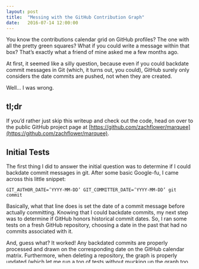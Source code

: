 ```yaml
---
layout: post
title:  "Messing with the GitHub Contribution Graph"
date:   2016-07-14 12:00:00
---
```

You know the contributions calendar grid on GitHub profiles? The one with all the pretty green squares? What if you could write a message within that box? That’s exactly what a friend of mine asked me a few months ago.

At first, it seemed like a silly question, because even if you could backdate commit messages in Git (which, it turns out, you could), GitHub surely only considers the date commits are pushed, not when they are created.

Well... I was wrong.

## tl;dr

If you’d rather just skip this writeup and check out the code, head on over to the public GitHub project page at [https://github.com/zachflower/marquee](https://github.com/zachflower/marquee).

## Initial Tests

The first thing I did to answer the initial question was to determine if I could backdate commit messages in git. After some basic Google-fu, I came across this little snippet:

```
GIT_AUTHOR_DATE=’YYYY-MM-DD’ GIT_COMMITTER_DATE=’YYYY-MM-DD’ git commit
```

Basically, what that line does is set the date of a commit message before actually committing. Knowing that I could backdate commits, my next step was to determine if GitHub honors historical commit dates. So, I ran some tests on a fresh GitHub repository, choosing a date in the past that had no commits associated with it.

And, guess what? It worked! Any backdated commits are properly processed and drawn on the corresponding date on the GitHub calendar matrix. Furthermore, when deleting a repository, the graph is properly updated (which let me run a ton of tests without mucking up the graph too much).

So, knowing that I could color in any square on the contributor graph that I want, I knew that writing messages to the graph is not only possible, it’s relatively easy!

## Problem Solving

Writing messages to the GitHub contributor graph is accomplished in 3 steps: create the calendar matrix, parse the message into a 5×7 typeface, and write out commit messages for the corresponding graph message.

### Calendar Matrix

The first step is building a calendar matrix that maps to the GitHub calendar perfectly. There are a few rules to this, the first being that the GitHub calendar encompasses exactly one year and one day. Knowing this, all we have to do is grab the dates for the last year, and map them to a multidimensional array with the same number of columns and rows as the GitHub calendar.

```javascript
function setupCalendar() {
  var today = new Date();
  var start = new Date();

  start.setYear(today.getFullYear() - 1);

  var dates = [];

  // if the first day on the grid isn't sunday, start with the following sunday
  if ( start.getDay() !== 0 ) {
    start.setDate(start.getDate() - (start.getDay() + 1) + 7);
  }

  for ( var w = 0; w < 52; w++ ) {
    for ( var d = 0; d < 7; d++ ) {
      if ( typeof dates[d] === 'undefined' ) {
        dates[d] = [];
      }

      dates[d][w] = new Date(start.setDate(start.getDate() + 1));
    }
  }

  return dates;
}
```

If you read the code above carefully, you’ll see that I skip the first week if the first date isn’t a Sunday. The reason I do this is that I don’t want any text I’m writing to be cut off by a half-week (GitHub doesn’t show the cells of the grid earlier than one year ago, so they can’t be colored in).

### Message Parsing

Parsing the message itself is trivial, but the biggest challenge was creating a typeface to accommodate an array of 5×7 cells. After some research, I came across the [TI-84 Calculator Typeface](http://fontstruct.com/fontstructions/show/ti_84_basic_calculator), which I then created a [character map object](https://github.com/zachflower/marquee/blob/master/charmap.js) that maps input characters to a corresponding 5×7 matrix display. To keep things readable, I chose to mark “on” cells as 1, and “off” cells as 0.

After mapping input text to the new typeface, I needed to then map the message to a matrix of the same size as the calendar grid.

```javascript
function parseMessage(message) {
  var grid = [
    [0,0,0,0,0,0,0,0,0,0,0,0,0,0,0,0,0,0,0,0,0,0,0,0,0,0,0,0,0,0,0,0,0,0,0,0,0,0,0,0,0,0,0,0,0,0,0,0,0,0,0,0],
    [0,0,0,0,0,0,0,0,0,0,0,0,0,0,0,0,0,0,0,0,0,0,0,0,0,0,0,0,0,0,0,0,0,0,0,0,0,0,0,0,0,0,0,0,0,0,0,0,0,0,0,0],
    [0,0,0,0,0,0,0,0,0,0,0,0,0,0,0,0,0,0,0,0,0,0,0,0,0,0,0,0,0,0,0,0,0,0,0,0,0,0,0,0,0,0,0,0,0,0,0,0,0,0,0,0],
    [0,0,0,0,0,0,0,0,0,0,0,0,0,0,0,0,0,0,0,0,0,0,0,0,0,0,0,0,0,0,0,0,0,0,0,0,0,0,0,0,0,0,0,0,0,0,0,0,0,0,0,0],
    [0,0,0,0,0,0,0,0,0,0,0,0,0,0,0,0,0,0,0,0,0,0,0,0,0,0,0,0,0,0,0,0,0,0,0,0,0,0,0,0,0,0,0,0,0,0,0,0,0,0,0,0],
    [0,0,0,0,0,0,0,0,0,0,0,0,0,0,0,0,0,0,0,0,0,0,0,0,0,0,0,0,0,0,0,0,0,0,0,0,0,0,0,0,0,0,0,0,0,0,0,0,0,0,0,0],
    [0,0,0,0,0,0,0,0,0,0,0,0,0,0,0,0,0,0,0,0,0,0,0,0,0,0,0,0,0,0,0,0,0,0,0,0,0,0,0,0,0,0,0,0,0,0,0,0,0,0,0,0]
  ];

  // split the message into an array of characters
  message = message.split("");
  var pos = 0;

  for ( var l = 0; l < message.length; l++ ) {
    var character = message[l];

    // only write out characters in the charmap
    if ( typeof charmap[character] === 'undefined' ) {
      continue;
    }

    for ( var x = 0; x < 5; x++ ) {
      for ( var y = 0; y < 7; y++ ) {
        if ( typeof grid[y][pos] !== 'undefined' ) {
          grid[y][pos] = charmap[character][y][x];
        }
      }
      pos++;
    }
    // skip a column after every character for readability
    pos++;
  }

  return grid;
}
```

As you can see, I simply built a grid in a similar fashion as the character map, with 0 cells meaning “off” and 1 cells meaning “on.” After mapping a character to the grid, I then skip one column in order to increase readability of the message.

### Writing Commits

Now that we have a calendar matrix, and a message matrix, the next and final step is to simply find the intersection of the two matrices. The basic idea is that whenever a cell in the message matrix is 1, we should grab the date from the corresponding cell in the calendar matrix and perform a commit using the custom date method mentioned above.

```javascript
function writeCommits(message) {
  var dates = setupCalendar();
  var grid = parseMessage(message);

  exec("git init");

  for ( var i = 0; i < 7; i++ ) {
    for ( var j = 0; j < grid[i].length; j++ ) {
      if ( grid[i][j] == 1 ) {
        fs.writeFileSync("marquee.log", dates[i][j] + "\n", {'flag':'a'});
        exec("git add marquee.log");
        exec("GIT_AUTHOR_DATE='" + dates[i][j] + "' GIT_COMMITTER_DATE='" + dates[i][j] + "' git commit -m '" + dates[i][j] + "'");
      }
    }
  }
}
```

Because this is a git repository, some sort of file needs to change, so I set the script to write the “on” dates to a log file and commit the file after every change (which had the added benefit of allowing me to do some quick debugging of the date mapping as I went).

## Putting It All Together

Now that I have a script that I can use to write messages to the GitHub matrix, I needed to put it all together into a relatively easy-to-use script that I could use to write any message I want. I chose Node.js because, well, I wanted to learn how to create and publish a command line app in Node.js. After setting up my package and publishing it, I was left with an application with simple syntax:

```
marquee 'Hi there'
```

Which resulted in a neat little update to my personal GitHub calendar matrix like so:

![Screenshot of "Hi There" displayed on the GitHub Contribution Graph]({{ site.url }}/assets/posts/hi-there.png)


If you’d like to try this on your own GitHub account, simply install using the following command:

```
npm install github-marquee
```

Keep in mind that it would be a **really bad idea** to run this command on an existing git repository. You should always create a new repository in GitHub, as this will muck with the commit history of any existing one.
